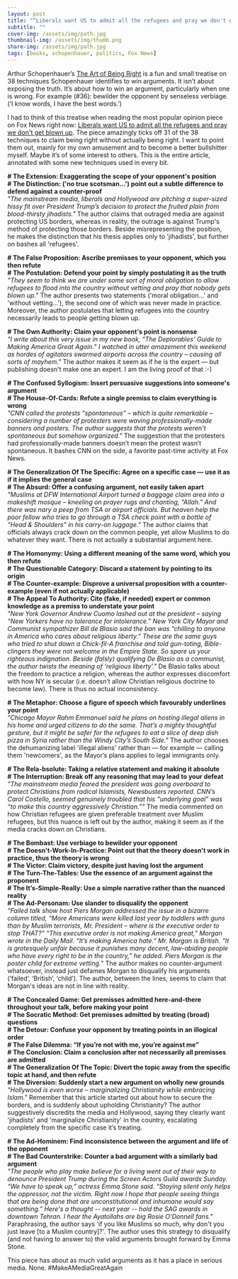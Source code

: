 ```yaml
---
layout: post
title: "“Liberals want US to admit all the refugees and pray we don't get blown up”"
subtitle: ""
cover-img: /assets/img/path.jpg
thumbnail-img: /assets/img/thumb.png
share-img: /assets/img/path.jpg
tags: [books, schopenhauer, politics, Fox News]
---
```


Arthur Schopenhauer’s [The Art of Being Right](https://en.wikipedia.org/wiki/The_Art_of_Being_Right) is a fun and small treatise on 38 techniques Schopenhauer identifies to win arguments. It isn’t about exposing the truth. It’s about how to win an argument, particularly when one is wrong. For example (#36): bewilder the opponent by senseless verbiage. (‘I know words, I have the best words.’)

I had to think of this treatise when reading the most popular opinion piece on Fox News right now: [Liberals want US to admit all the refugees and pray we don't get blown up](https://www.foxnews.com/opinion/liberals-want-us-to-admit-all-the-refugees-and-pray-we-dont-get-blown-up). The piece amazingly ticks off 31 of the 38 techniques to claim being right without actually being right. I want to point them out, mainly for my own amusement and to become a better bullshitter myself. Maybe it’s of some interest to others. This is the entire article, annotated with some new techniques used in every bit.

__\# The Extension: Exaggerating the scope of your opponent's position__  
__\# The Distinction: ('no true scotsman...') point out a subtle difference to defend against a counter-proof__  
_"The mainstream media, liberals and Hollywood are pitching a super-sized hissy fit over President Trump’s decision to protect the fruited plain from blood-thirsty jihadists."_ The author claims that outraged media are against protecting US borders, whereas in reality, the outrage is against Trump's method of protecting those borders. Beside misrepresenting the position, he makes the distinction that his thesis applies only to 'jihadists', but further on bashes all 'refugees'.

__\# The False Proposition: Ascribe premisses to your opponent, which you then refute__  
__\# The Postulation: Defend your point by simply postulating it as the truth__  
_"They seem to think we are under some sort of moral obligation to allow refugees to flood into the country without vetting and pray that nobody gets blown up."_ The author presents two statements ('moral obligation...' and 'without vetting...'), the second one of which was never made in practice. Moreover, the author postulates that letting refugees into the country necessarily leads to people getting blown up.

__\# The Own Authority: Claim your opponent's point is nonsense__  
_"I write about this very issue in my new book, “The Deplorables’ Guide to Making America Great Again.” I watched in utter amazement this weekend as hordes of agitators swarmed airports across the country – causing all sorts of mayhem."_ The author makes it seem as if he is the expert — but publishing doesn't make one an expert. I am the living proof of that :-)

__\# The Confused Syllogism: Insert persuasive suggestions into someone's argument__  
__\# The House-Of-Cards: Refute a single premiss to claim everything is wrong__  
_"CNN called the protests “spontaneous” – which is quite remarkable – considering a number of protesters were waving professionally-made banners and posters. The author suggests that the protests weren't spontaneous but somehow organized."_ The suggestion that the protesters had professionally-made banners doesn’t mean the protest wasn’t spontaneous. It bashes CNN on the side, a favorite past-time activity at Fox News.

__\# The Generalization Of The Specific: Agree on a specific case — use it as if it implies the general case__  
__\# The Absurd: Offer a confusing argument, not easily taken apart__  
_"Muslims at DFW International Airport turned a baggage claim area into a makeshift mosque – kneeling on prayer rugs and chanting, “Allah.” And there was nary a peep from TSA or airport officials. But heaven help the poor fellow who tries to go through a TSA check point with a bottle of “Head & Shoulders” in his carry-on luggage."_ The author claims that officials always crack down on the common people, yet allow Muslims to do whatever they want. There is not actually a substantial argument here.

__\# The Homonymy: Using a different meaning of the same word, which you then refute__  
__\# The Questionable Category: Discard a statement by pointing to its origin__  
__\# The Counter-example: Disprove a universal proposition with a counter-example (even if not actually applicable)__  
__\# The Appeal To Authority: Cite (fake, if needed) expert or common knowledge as a premiss to understate your point__  
_"New York Governor Andrew Cuomo lashed out at the president – saying “New Yorkers have no tolerance for intolerance.” New York City Mayor and Communist sympathizer Bill de Blasio said the ban was “chilling to anyone in America who cares about religious liberty.” These are the same guys who tried to shut down a Chick-fil-A franchise and told gun-toting, Bible-clingers they were not welcome in the Empire State. So spare us your righteous indignation. Beside (falsly) qualifying De Blasio as a communist, the author twists the meaning of 'religious liberty'."_ De Blasio talks about the freedom to practice a religion, whereas the author expresses discomfort with how NY is secular (i.e. doesn’t allow Christian religious doctrine to become law). There is thus no actual inconsistency.

__\# The Metaphor: Choose a figure of speech which favourably underlines your point__  
_"Chicago Mayor Rahm Emmanuel said he plans on hosting illegal aliens in his home and urged citizens to do the same. That’s a mighty thoughtful gesture, but it might be safer for the refugees to eat a slice of deep dish pizza in Syria rather than the Windy City’s South Side."_ The author chooses the dehumanizing label 'illegal aliens' rather than — for example — calling them 'newcomers', as the Mayor’s plans applies to legal immigrants only.

__\# The Rela-bsolute: Taking a relative statement and making it absolute__  
__\# The Interruption: Break off any reasoning that may lead to your defeat__  
_"The mainstream media feared the president was going overboard to protect Christians from radical Islamists, Newsbusters reported. CNN’s Carol Costello, seemed genuinely troubled that his “underlying goal” was “to make this country aggressively Christian.”"_ The media commented on how Christian refugees are given preferable treatment over Muslim refugees, but this nuance is left out by the author, making it seem as if the media cracks down on Christians.

__\# The Bombast: Use verbiage to bewilder your opponent__  
__\# The Doesn't-Work-In-Practice: Point out that the theory doesn't work in practice, thus the theory is wrong__  
__\# The Victor: Claim victory, despite just having lost the argument__  
__\# The Turn-The-Tables: Use the essence of an argument against the proponent__  
__\# The It’s-Simple-Really: Use a simple narrative rather than the nuanced reality__  
__\# The Ad-Personam: Use slander to disqualify the opponent__  
_"Failed talk show host Piers Morgan addressed the issue in a bizarre column titled, “More Americans were killed last year by toddlers with guns than by Muslim terrorists, Mr. President – where is the executive order to stop THAT?” “This executive order is not making America great,” Morgan wrote in the Daily Mail. “It’s making America hate.” Mr. Morgan is British. “It is grotesquely unfair because it punishes many decent, law-abiding people who have every right to be in the country,” he added. Piers Morgan is the poster child for extreme vetting._" The author makes no counter-argument whatsoever, instead just defames Morgan to disqualify his arguments (‘failed’, ‘British’, ‘child’). The author, between the lines, seems to claim that Morgan's ideas are not in line with reality.

__\# The Concealed Game: Get premisses admitted here-and-there throughout your talk, before making your point__  
__\# The Socratic Method: Get premisses admitted by treating (broad) questions__  
__\# The Detour: Confuse your opponent by treating points in an illogical order__  
__\# The False Dilemma: “If you’re not with me, you’re against me”__  
__\# The Conclusion: Claim a conclusion after not necessarily all premisses are admitted__  
__\# The Generalization Of The Topic: Divert the topic away from the specific topic at hand, and then refute__  
__\# The Diversion: Suddenly start a new argument on wholly new grounds__  
_"Hollywood is even worse – marginalizing Christianity while embracing Islam."_ Remember that this article started out about how to secure the borders, and is suddenly about upholding Christianity? The author suggestively discredits the media and Hollywood, saying they clearly want 'jihadists' and 'marginalize Christianity' in the country, escalating completely from the specific case it’s treating.

__\# The Ad-Hominem: Find inconsistence between the argument and life of the opponent__  
__\# The Bad Counterstrike: Counter a bad argument with a similarly bad argument__  
_"The people who play make believe for a living went out of their way to denounce President Trump during the Screen Actors Guild awards Sunday. “We have to speak up,” actress Emma Stone said. “Staying silent only helps the oppressor, not the victim. Right now I hope that people seeing things that are being done that are unconstitutional and inhumane would say something.” Here's a thought -- next year -- hold the SAG awards in downtown Tehran. I hear the Ayatollahs are big Rosie O'Donnell fans."_ Paraphrasing, the author says 'if you like Muslims so much, why don't you just leave [to a Muslim country]?'. The author uses this strategy to disqualify (and not having to answer to) the valid arguments brought forward by Emma Stone.

This piece has about as much valid arguments as it has a place in serious media. None. #MakeAMediaGreatAgain
